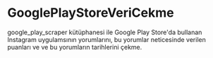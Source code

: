 # GooglePlayStoreVeriCekme
google_play_scraper kütüphanesi ile Google Play Store'da bullanan Instagram uygulamsının yorumlarını, bu yorumlar neticesinde verilen puanları ve ve bu yorumların tarihlerini çekme. 
